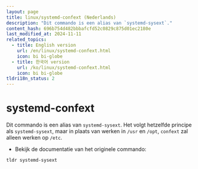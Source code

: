 ```yaml
---
layout: page
title: linux/systemd-confext (Nederlands)
description: "Dit commando is een alias van `systemd-sysext`."
content_hash: 696b754d482bbbafcfd52c0829c875d01ec2180e
last_modified_at: 2024-11-11
related_topics:
  - title: English version
    url: /en/linux/systemd-confext.html
    icon: bi bi-globe
  - title: 한국어 version
    url: /ko/linux/systemd-confext.html
    icon: bi bi-globe
tldri18n_status: 2
---
```

# systemd-confext

Dit commando is een alias van `systemd-sysext`.
Het volgt hetzelfde principe als `systemd-sysext`, maar in plaats van werken in `/usr` en `/opt`, `confext` zal alleen werken op `/etc`.

- Bekijk de documentatie van het originele commando:

`tldr systemd-sysext`

